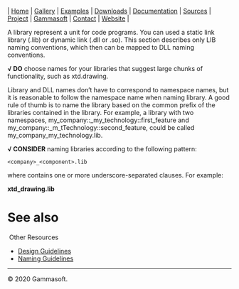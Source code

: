 | [Home](home.md) | [Gallery](gallery.md) | [Examples](examples.md) | [Downloads](downloads.md) | [Documentation](documentation.md) | [Sources](https://github.com/gammasoft71/xtd) | [Project](https://sourceforge.net/projects/xtdpro/) | [Gammasoft](gammasoft.md)  | [Contact](contact.md) | [Website](https://gammasoft71.wixsite.com/xtdpro) |

A library represent a unit for code programs. You can used a static link library (.lib) or dynamic link (.dll or .so). This section describes only LIB naming conventions, which then can be mapped to DLL naming conventions.

**√ DO** choose names for your libraries that suggest large chunks of functionality, such as xtd.drawing.

Library and DLL names don’t have to correspond to namespace names, but it is reasonable to follow the namespace name when naming library. A good rule of thumb is to name the library based on the common prefix of the libraries contained in the library. For example, a library with two namespaces, my_company::_my_technology::first_feature and my_company::_m_tTechnology::second_feature, could be called my_company_my_technology.lib.

**√ CONSIDER** naming libraries according to the following pattern:

`<company>_<component>.lib`

where <component> contains one or more underscore-separated clauses. For example:

**xtd_drawing.lib**
​
# See also
​
Other Resources

* [Design Guidelines](design_guidelines.md)
* [Naming Guidelines](naming_guidelines.md)

______________________________________________________________________________________________

© 2020 Gammasoft.
